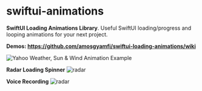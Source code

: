 # swiftui-animations
<strong>SwiftUI Loading Animations Library</strong>. Useful SwiftUI loading/progress and looping animations for your next project. 

<strong>Demos: https://github.com/amosgyamfi/swiftui-loading-animations/wiki</strong>

<img src="https://github.com/amosgyamfi/swiftui-loading-animations/blob/master/sun_and_wind.gif" alt="Yahoo Weather, Sun & Wind Animation Example">

<strong>Radar Loading Spinner</strong>
<img src="https://github.com/amosgyamfi/swiftui-loading-animations/blob/master/radar_spinner.gif" alt="radar">

<strong>Voice Recording</strong>
<img src="https://github.com/amosgyamfi/swiftui-loading-animations/blob/master/voice_recording.gif" alt="radar">



